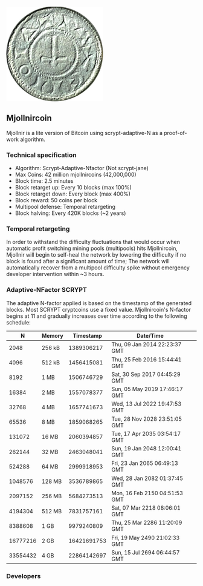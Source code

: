 ![](/share/pixmaps/mjollnircoin.png)

## Mjollnircoin

Mjollnir is a lite version of Bitcoin using scrypt-adaptive-N as a proof-of-work algorithm.

### Technical specification

 - Algorithm: Scrypt-Adaptive-Nfactor (Not scrypt-jane)
 - Max Coins: 42 million mjollnircoins (42,000,000)
 - Block time: 2.5 minutes
 - Block retarget up: Every 10 blocks (max 100%)
 - Block retarget down: Every block (max 400%)
 - Block reward: 50 coins per block 
 - Multipool defense: Temporal retargeting
 - Block halving: Every 420K blocks (~2 years)
 
 
### Temporal retargeting
In order to withstand the difficulty fluctuations that would occur when automatic profit switching mining pools (multipools) hits Mjollnircoin, Mjollnir will begin to self-heal the network by lowering the difficulty if no block is found after a significant amount of time; The network will automatically recover from a multipool difficulty spike without emergency developer intervention within ~3 hours.
 
 ### Adaptive-NFactor SCRYPT

The adaptive N-factor applied is based on the timestamp of the generated blocks.
Most SCRYPT cryptcoins use a fixed value.
Mjollnircoin's N-factor begins at 11 and gradually increases over time according to the following schedule:
 
| N        | Memory | Timestamp   | Date/Time                     |   |
|----------|--------|-------------|-------------------------------|---|
| 2048     | 256 kB | 1389306217  | Thu, 09 Jan 2014 22:23:37 GMT |   |
| 4096     | 512 kB | 1456415081  | Thu, 25 Feb 2016 15:44:41 GMT |   |
| 8192     | 1 MB   | 1506746729  | Sat, 30 Sep 2017 04:45:29 GMT |   |
| 16384    | 2 MB   | 1557078377  | Sun, 05 May 2019 17:46:17 GMT |   |
| 32768    | 4 MB   | 1657741673  | Wed, 13 Jul 2022 19:47:53 GMT |   |
| 65536    | 8 MB   | 1859068265  | Tue, 28 Nov 2028 23:51:05 GMT |   |
| 131072   | 16 MB  | 2060394857  | Tue, 17 Apr 2035 03:54:17 GMT |   |
| 262144   | 32 MB  | 2463048041  | Sun, 19 Jan 2048 12:00:41 GMT |   |
| 524288   | 64 MB  | 2999918953  | Fri, 23 Jan 2065 06:49:13 GMT |   |
| 1048576  | 128 MB | 3536789865  | Wed, 28 Jan 2082 01:37:45 GMT |   |
| 2097152  | 256 MB | 5684273513  | Mon, 16 Feb 2150 04:51:53 GMT |   |
| 4194304  | 512 MB | 7831757161  | Sat, 07 Mar 2218 08:06:01 GMT |   |
| 8388608  | 1 GB   | 9979240809  | Thu, 25 Mar 2286 11:20:09 GMT |   |
| 16777216 | 2 GB   | 16421691753 | Fri, 19 May 2490 21:02:33 GMT |   |
| 33554432 | 4 GB   | 22864142697 | Sun, 15 Jul 2694 06:44:57 GMT |   |

### Developers





